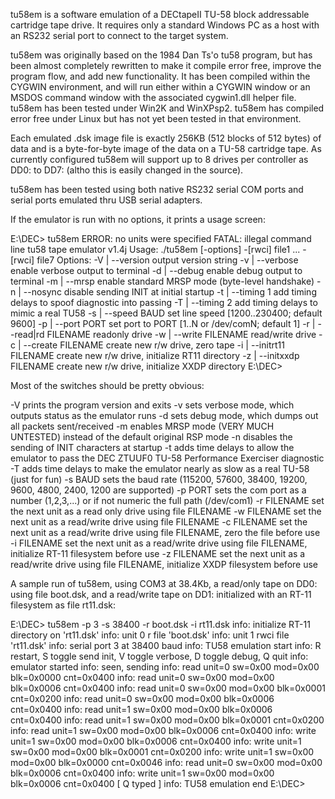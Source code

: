 tu58em is a software emulation of a DECtapeII TU-58 block addressable cartridge tape drive. It requires only a standard Windows PC as a host with an RS232 serial port to connect to the target system.

tu58em was originally based on the 1984 Dan Ts'o tu58 program, but has been almost completely rewritten to make it compile error free, improve the program flow, and add new functionality. It has been compiled within the CYGWIN environment, and will run either within a CYGWIN window or an MSDOS command window with the associated cygwin1.dll helper file. tu58em has been tested under Win2K and WinXPsp2. tu58em has compiled error free under Linux but has not yet been tested in that environment.

Each emulated .dsk image file is exactly 256KB (512 blocks of 512 bytes) of data and is a byte-for-byte image of the data on a TU-58 cartridge tape. As currently configured tu58em will support up to 8 drives per controller as DD0: to DD7: (altho this is easily changed in the source).

tu58em has been tested using both native RS232 serial COM ports and serial ports emulated thru USB serial adapters.

If the emulator is run with no options, it prints a usage screen:


E:\DEC> tu58em
ERROR: no units were specified
FATAL: illegal command line
  tu58 tape emulator v1.4j
  Usage: ./tu58em [-options] -[rwci] file1 ... -[rwci] file7
  Options: -V | --version            output version string
           -v | --verbose            enable verbose output to terminal
           -d | --debug              enable debug output to terminal
           -m | --mrsp               enable standard MRSP mode (byte-level handshake)
           -n | --nosync             disable sending INIT at initial startup
           -t | --timing 1           add timing delays to spoof diagnostic into passing
           -T | --timing 2           add timing delays to mimic a real TU58
           -s | --speed BAUD         set line speed [1200..230400; default 9600]
           -p | --port PORT          set port to PORT [1..N or /dev/comN; default 1]
           -r | --read|rd FILENAME   readonly drive
           -w | --write FILENAME     read/write drive
           -c | --create FILENAME    create new r/w drive, zero tape
           -i | --initrt11 FILENAME  create new r/w drive, initialize RT11 directory
           -z | --initxxdp FILENAME  create new r/w drive, initialize XXDP directory
E:\DEC>

Most of the switches should be pretty obvious:

-V 	prints the program version and exits
-v 	sets verbose mode, which outputs status as the emulator runs
-d 	sets debug mode, which dumps out all packets sent/received
-m 	enables MRSP mode (VERY MUCH UNTESTED) instead of the default original RSP mode
-n 	disables the sending of INIT characters at startup
-t 	adds time delays to allow the emulator to pass the DEC ZTUUF0 TU-58 Performance Exerciser diagnostic
-T 	adds time delays to make the emulator nearly as slow as a real TU-58 (just for fun)
-s BAUD 	sets the baud rate (115200, 57600, 38400, 19200, 9600, 4800, 2400, 1200 are supported)
-p PORT 	sets the com port as a number (1,2,3,...) or if not numeric the full path (/dev/com1)
-r FILENAME 	set the next unit as a read only drive using file FILENAME
-w FILENAME 	set the next unit as a read/write drive using file FILENAME
-c FILENAME 	set the next unit as a read/write drive using file FILENAME, zero the file before use
-i FILENAME 	set the next unit as a read/write drive using file FILENAME, initialize RT-11 filesystem before use
-z FILENAME 	set the next unit as a read/write drive using file FILENAME, initialize XXDP filesystem before use

A sample run of tu58em, using COM3 at 38.4Kb, a read/only tape on DD0: using file boot.dsk, and a read/write tape on DD1: initialized with an RT-11 filesystem as file rt11.dsk:


E:\DEC> tu58em -p 3 -s 38400 -r boot.dsk -i rt11.dsk
info: initialize RT-11 directory on 'rt11.dsk'
info: unit 0 r    file 'boot.dsk'
info: unit 1 rwci file 'rt11.dsk'
info: serial port 3 at 38400 baud
info: TU58 emulation start
info: R restart, S toggle send init, V toggle verbose, D toggle debug, Q quit
info: emulator started
info: <INIT><INIT> seen, sending <CONT>
info: read     unit=0 sw=0x00 mod=0x00 blk=0x0000 cnt=0x0400
info: read     unit=0 sw=0x00 mod=0x00 blk=0x0006 cnt=0x0400
info: read     unit=0 sw=0x00 mod=0x00 blk=0x0001 cnt=0x0200
info: read     unit=0 sw=0x00 mod=0x00 blk=0x0006 cnt=0x0400
info: read     unit=1 sw=0x00 mod=0x00 blk=0x0006 cnt=0x0400
info: read     unit=1 sw=0x00 mod=0x00 blk=0x0001 cnt=0x0200
info: read     unit=1 sw=0x00 mod=0x00 blk=0x0006 cnt=0x0400
info: write    unit=1 sw=0x00 mod=0x00 blk=0x0006 cnt=0x0400
info: write    unit=1 sw=0x00 mod=0x00 blk=0x0001 cnt=0x0200
info: write    unit=1 sw=0x00 mod=0x00 blk=0x0000 cnt=0x0046
info: read     unit=0 sw=0x00 mod=0x00 blk=0x0006 cnt=0x0400
info: write    unit=1 sw=0x00 mod=0x00 blk=0x0006 cnt=0x0400
  [ Q typed ]
info: TU58 emulation end
E:\DEC>
